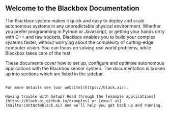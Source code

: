 ## Welcome to the Blackbox Documentation
The Blackbox system makes it quick and easy to deploy and scale autonomous systems in any unpredictable physical environment. Whether you prefer programming in Python or Javascript, or getting your hands dirty with C++ and raw sockets, Blackbox enables you to build your complex systems faster, without worrying about the complexity of cutting-edge computer vision. You can focus on solving real world problems, while Blackbox takes care of the rest. 

These documents cover how to set up, configure and optimise autonomous applications with the Blackbox sensor system. The documentation is broken up into sections which are listed in the sidebar. 


```

For more details see [our website](https://black.ai/).

Having trouble with Setup? Read through the [example applications](https://black-ai.github.io/examples) or [email us](mailto:contact@black.ai) and we’ll help you get back up and running.
